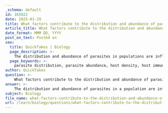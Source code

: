 ```yaml
---
_schema: default
id: 165822
date: 2025-01-29
title: What factors contribute to the distribution and abundance of parasites in a population?
article_title: What factors contribute to the distribution and abundance of parasites in a population?
date_format: MMM DD, YYYY
post_on_text: Posted on
seo:
  title: QuickTakes | Biology
  page_description: >-
    The distribution and abundance of parasites in populations are influenced by host availability and density, immune responses, environmental conditions, transmission methods, reproductive strategies, host behavior, trophic relationships, and epidemiological factors.
  page_keywords: >-
    parasite distribution, parasite abundance, host density, host immunity, environmental conditions, transmission methods, reproductive strategies, host behavior, trophic relationships, epidemiological factors
author: QuickTakes
question: >-
    What factors contribute to the distribution and abundance of parasites in a population?
answer: >-
    The distribution and abundance of parasites in a population are influenced by a variety of interrelated factors, which can be categorized into ecological, biological, and environmental aspects. Here are the key factors:\n\n1. **Host Availability and Density**: The presence and density of suitable hosts are critical for parasite survival and reproduction. High host density can facilitate transmission, leading to increased prevalence and abundance of parasites.\n\n2. **Host Immunity**: The immune response of hosts plays a significant role in determining parasite success. Parasites that can evade or manipulate host immune responses are more likely to thrive. For instance, some parasites have developed strategies to avoid detection by the host's immune system, allowing them to persist and reproduce.\n\n3. **Environmental Conditions**: Factors such as temperature, humidity, and habitat type significantly affect parasite life cycles and transmission dynamics. For example, malaria parasites are highly sensitive to environmental conditions, with temperature and humidity influencing mosquito populations and, consequently, the transmission of the parasite.\n\n4. **Transmission Methods**: The mode of transmission (e.g., direct contact, vector-borne, fecal-oral) affects how parasites spread within a population. Understanding these methods helps in predicting outbreaks and managing parasite populations.\n\n5. **Reproductive Strategies**: Parasites employ various reproductive strategies, such as polyembryony (multiple embryos from a single fertilized egg) and hermaphroditism (having both male and female reproductive organs), which can enhance their ability to reproduce and increase their abundance in host populations.\n\n6. **Host Behavior**: Some parasites can manipulate host behavior to enhance their transmission. For example, certain parasites may alter the behavior of their hosts to increase the likelihood of being transmitted to new hosts.\n\n7. **Trophic Relationships**: The position of parasites within the food web can influence their distribution. Parasites that exploit multiple hosts or have complex life cycles involving different host species may have broader distribution patterns.\n\n8. **Natural Focus of Disease**: The ecological conditions necessary for disease occurrence, such as the presence of vectors and suitable environmental conditions, are crucial for understanding and predicting parasite distribution and abundance.\n\n9. **Epidemiological Factors**: The prevalence (proportion of infected individuals in a population) and incidence (rate of new infections) are important metrics that reflect the dynamics of parasite populations. Macro and micro epidemiological studies help in understanding large-scale patterns and localized distributions of parasites.\n\nIn summary, the distribution and abundance of parasites in a population are shaped by a complex interplay of host characteristics, environmental conditions, transmission dynamics, and ecological interactions. Understanding these factors is essential for managing parasitic diseases and predicting outbreaks.
subject: Biology
file_name: what-factors-contribute-to-the-distribution-and-abundance-of-parasites-in-a-population.md
url: /learn/biology/questions/what-factors-contribute-to-the-distribution-and-abundance-of-parasites-in-a-population
---
```


&nbsp;